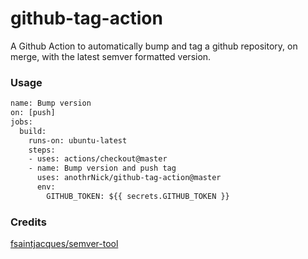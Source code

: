 # github-tag-action

A Github Action to automatically bump and tag a github repository, on merge, with the latest semver formatted version.

### Usage

```Dockerfile
name: Bump version
on: [push]
jobs:
  build:
    runs-on: ubuntu-latest
    steps:
    - uses: actions/checkout@master
    - name: Bump version and push tag
      uses: anothrNick/github-tag-action@master
      env:
        GITHUB_TOKEN: ${{ secrets.GITHUB_TOKEN }}
```

### Credits

[fsaintjacques/semver-tool](https://github.com/fsaintjacques/semver-tool)
